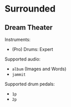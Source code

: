 # Surrounded

## Dream Theater

Instruments:

  * (Pro) Drums: Expert

Supported audio:

  * `album` (Images and Words)
  * `jammit`

Supported drum pedals:

  * `1p`
  * `2p`
